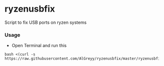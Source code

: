 # ryzenusbfix
Script to fix USB ports on ryzen systems
### Usage
- Open Terminal and run this
```
bash <(curl -s https://raw.githubusercontent.com/AlGreyy/ryzenusbfix/master/ryzenusbfix.sh)
```
